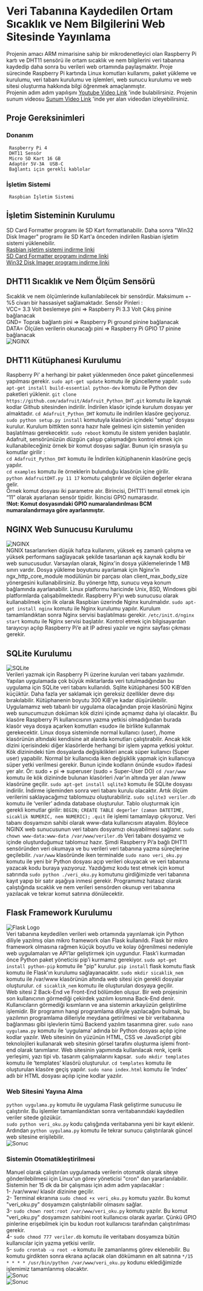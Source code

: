 # Veri Tabanına Kaydedilen Ortam Sıcaklık ve Nem Bilgilerini Web Sitesinde Yayınlama

Projenin amacı ARM mimarisine sahip bir mikrodenetleyici olan Raspberry Pi kartı ve DHT11 sensörü ile ortam sıcaklık ve nem bilgilerini veri tabanına kaydedip daha sonra bu verileri web ortamında paylaşmaktır. Proje sürecinde Raspberry Pi kartında Linux komutları kullanımı, paket yükleme ve kurulumu, veri tabanı kurulumu ve işlemleri, web sunucu kurulumu ve web sitesi oluşturma hakkında bilgi öğrenmek amaçlanmıştır. </br>
Projenin adım adım yapılışını [Youtube Video Link](https://www.youtube.com/watch?v=r5sigewGcic&feature=youtu.be) 'inde bulabilirsiniz.
Projenin sunum videosu 	[Sunum Video Link](https://drive.google.com/file/d/1rsY7nLWzuy_pqki4QvN_ZhUBQu4s97Nz/view) 'inde yer alan videodan izleyebilirsiniz.
## Proje Gereksinimleri
  ### Donanım
     Raspberry Pi 4
     DHT11 Sensör
     Micro SD Kart 16 GB
     Adaptör 5V-3A  USB-C
     Bağlantı için gerekli kablolar
  ### İşletim Sistemi
     Raspbian İşletim Sistemi
## İşletim Sisteminin Kurulumu
SD Card Formatter programı ile SD Kart formatlanabilir. Daha sonra "Win32 Disk Imager" programı ile SD Kart'a önceden indirilen Rasbian işletim sistemi yüklenebilir.</br>
[Rasbian işletim sistemi indirme linki](https://www.raspberrypi.org/downloads/raspbian/) </br>
[SD Card Formatter programı indirme linki](https://www.sdcard.org/downloads/formatter/) </br>
[Win32 Disk Imager programı indirme linki](https://sourceforge.net/projects/win32diskimager/) </br>
##  DHT11 Sıcaklık ve Nem Ölçüm Sensörü  
Sıcaklık ve nem ölçümlerinde kullanılabilecek bir sensördür. Maksimum +-%5 civarı bir hassasiyet sağlamaktadır.
Sensör Pinleri : </br>
    VCC= 3.3 Volt beslemeye pini => Raspberry Pi 3.3 Volt Çıkış pinine bağlanacak </br>
    GND= Toprak bağlantı pini => Raspberry Pi ground pinine bağlanacak </br>
    DATA= Ölçülen verilerin okunacağı pini => Raspberry Pi GPIO 17 pinine bağlanacak </br>
![NGINX](https://github.com/msensoy/GomSisProje/blob/master/Resimler/model.PNG)    
    
##  DHT11 Kütüphanesi Kurulumu
Raspberry Pi’ a herhangi bir paket yüklenmeden önce paket güncellenmesi yapılması gerekir.
`sudo apt-get update` komutu ile güncelleme yapılır.
`sudo apt-get install build-essential python-dev` komutu ile Python dev paketleri yüklenir.
`git clone https://github.com/adafruit/Adafruit_Python_DHT.git` komutu ile kaynak kodlar Github sitesinden indirilir. İndirilen klasör içinde kurulum dosyası yer almaktadır.
`cd Adafruit_Python_DHT` komutu ile indirilen klasöre geçiyoruz. 
`sudo python setup.py install` komutuyla klasörün içindeki "setup" dosyası kurulur. Kurulum bittikten sonra hazır hale gelmesi için sistemin yeniden başlatılması gerekecektir.
`sudo reboot`  komutu ile sistem yeniden başlatılır.
Adafruit, sensörünüzün düzgün çalışıp çalışmadığını kontrol etmek için kullanabileceğiniz örnek bir komut dosyası sağlar. Bunun için sırasıyla şu komutlar girilir : </br>
`cd Adafruit_Python_DHT` komutu ile İndirilen kütüphanenin klasörüne geçiş yapılır. </br> 
`cd examples` komutu ile örneklerin bulunduğu klasörün içine girilir. </br>
`python AdafruitDHT.py 11 17` komutu çalıştırılır ve ölçülen değerler ekrana gelir. </br>
Örnek komut dosyası iki parametre alır. Birincisi, DHT11'i temsil etmek için “11” olarak ayarlanan sensör tipidir. İkincisi GPIO numarasıdır. </br>
    **!Not: Komut dosyasındaki GPIO numaralandırılması BCM numaralandırmaya göre ayarlanmıştır.**
## NGINX Web Sunucusu Kurulumu
![NGINX](https://github.com/msensoy/GomSisProje/blob/master/Resimler/nginx.PNG) </br>
    NGNIX tasarlanırken düşük hafıza kullanımı, yüksek eş zamanlı çalışma ve yüksek performans sağlayacak şekilde tasarlanan açık kaynak kodlu bir web sunucusudur. 
    Varsayılan olarak, Nginx'in dosya yüklemelerinde 1 MB sınırı vardır. Dosya yükleme boyutunu ayarlamak için Nginx’in ngx_http_core_module modülünün bir parçası olan client_max_body_size yönergesini kullanabilirsiniz. Bu yönerge http, sunucu veya konum bağlamında ayarlanabilir.
    Linux platformu haricinde  Unix, BSD, Windows gibi platformlarda çalışabilmektedir.
    Raspberry Pi’yı web sunucusu olarak kullanabilmek için ilk olarak Raspbian üzerinde Nginx kurulmalıdır.
    `sudo apt-get install nginx` komutu ile Nginx kurulumu yapılır.
    Kurulum tamamlandıktan sonra Nginx servisi başlatılması gerekir.
    `/etc/init.d/nginx start` komutu ile Nginx servisi başlatılır.
    Kontrol etmek için bilgisayardan tarayıcıyı açılıp Raspberry Pi’e ait IP adresi yazılır ve nginx sayfası çıkması gerekir.
## SQLite Kurulumu    
![SQLite](https://github.com/msensoy/GomSisProje/blob/master/Resimler/sqlite.PNG) </br>
    Verileri yazmak için Raspberry Pi üzerine kurulan veri tabanı yazılımıdır. Yapılan uygulamada çok büyük miktarlarda veri tutulmadığından bu uygulama için SQLite veri tabanı kullanıldı. Sqlite kütüphanesi 500 KiB’den küçüktür. Daha fazla yer saklamak için gereksiz özellikler devre dışı bırakılabilir. Kütüphanenin boyutu 300 KiB’ye kadar düşürülebilir. 
    Uygulamamız web tabanlı bir uygulama olacağından proje klasörünü Nginx web sunucumuzun doküman kök dizini içinde açmamız daha iyi olacaktır.
    Bu klasöre Raspberry Pi kullanıcısının yazma yetkisi olmadığından burada klasör veya dosya açarken komutları «sudo» ile birlikte kullanmak gerekecektir.
    Linux dosya sisteminde normal kullanıcı (user), /home klasörünün altındaki kendisine ait alanda komutları çalıştırabilir. Ancak kök dizini içerisindeki diğer klasörlerde herhangi bir işlem yapma yetkisi yoktur.
    Kök dizinindeki tüm dosyalarda değişiklikleri ancak süper kullanıcı (Super user) yapabilir.
    Normal bir kullanıcıda iken değişiklik yapmak için kullanıcıya süper yetki verilmesi gerekir. Bunun içinde kodların önünde «sudo» ifadesi yer alır.
    Ör: sudo + pi => superuser  (sudo = Super-User DO)
    `cd /var/www` komutu ile kök dizininde bulunan klasörleri  /var’ın altında yer alan /www klasörüne geçilir.
    `sudo apt-get install sqlite3` komutu ile SQLite dosyası indirilir.
    İndirme işleminden sonra veri tabanı kurulu olacaktır. Artık ölçüm verilerini saklayacağımız tablomuzu oluşturabiliriz.
    `sudo sqlite3 veriler.db` komutu ile ‘veriler’ adında database oluşturulur.
    Tablo oluşturmak için gerekli komutlar girilir:
    `BEGIN;`
    `CREATE TABLE degerler (zaman DATETIME, sicaklik NUMERIC, nem NUMERIC);`
    `.quit` ile işlemi tamamlayıp çıkıyoruz.
    Veri tabanı dosyamızın sahibi olarak www-data kullanıcısını atayalım. Böylece NGINX web sunucusunun veri tabanı dosyamızı okuyabilmesi sağlanır.
    `sudo chown www-data:www-data /var/www/veriler.db`
    Veri tabanı dosyamız ve içinde oluşturduğumuz tablomuz hazır.
    Şimdi Raspberry Pi’a bağlı DHT11 sensöründen veri okumaya ve bu verileri veri tabanına yazma süreçlerine geçilebilir.
    `/var/www` klasöründe iken terminalde `sudo nano veri_oku.py` komutu ile yeni bir Python dosyası açıp verileri okuyacak ve veri tabanına yazacak kodu buraya yazıyoruz.
    Yazdığımız kodu test etmek için komut satırında
    `sudo python ./veri_oku.py` komutunu girdiğimizde veri tabanına kayıt yapıp bir satır aşağıya inmesi gerekir.
    Programımız hatasız olarak çalıştığında sıcaklık ve nem verileri sensörden okunup veri tabanına yazılacak ve tekrar komut satırına dönülecektir.
## Flask Framework Kurulumu
![Flask Logo](https://github.com/msensoy/GomSisProje/blob/master/Resimler/flask.PNG) </br>
    Veri tabanına keydedilen verileri web ortamında yayınlamak için Python diliyle yazılmış olan mikro framework olan Flask kullanıldı.     Flask bir mikro framework olmasına rağmen küçük boyutlu ve kolay öğrenilmesi nedeniyle web uygulamaları ve API’lar geliştirmek için uygundur. Flask’i kurmadan önce Python paket yöneticisi pip’i kurmamız gerekiyor.
    `sudo apt-get install python-pip` komutu ile "pip" kurulur.
    `pip install` flask komutu flask komutu ile Flask'ın kurulumu sağlayanacaktır.
    `sudo mkdir sicaklik_nem` komutu ile /var/www klasörünün altında web sitesi için gerekli dosyalar oluşturulur.
    `cd sicaklik_nem` komutu ile oluşturulan dosyaya geçilir. </br>
     Web sitesi 2 Back-End ve Front-End bölümden oluşur.
     Bir web projesinin son kullanıcının görmediği çekirdek yazılım kısmına Back-End denir.
     Kullanıcıların görmediği kısımların ve ana sistemin arkayüzün geliştirilme işlemidir. Bir programın hangi programlama diliyle  yazılacağını bulmak, bu yazılımın programlama dilleriyle meydana getirilmesi ve bir veritabanına bağlanması gibi işlevlerin tümü Backend yazılım tasarımına girer.
    `sudo nano uygulama.py` komutu ile ‘uygulama’ adında bir Python dosyası açılıp içine kodlar yazılır.
    Web sitesinin ön yüzünün HTML, CSS ve JavaScript gibi teknolojileri kullanarak web sitesinin görsel tarafını oluşturma işlemi front-end olarak tanımlanır. Web sitesinin yapımında kullanılacak renk, içerik yerleşimi, yazı tipi vb. tasarım çalışmalarını kapsar. 
    `sudo mkdir templates` komutu ile ‘templates’ klasörü oluşturulur.
    `cd templates` komutu ile oluşturulan klasöre geçiş yapılır.
    `sudo nano index.html` komutu ile ‘index’ adlı bir HTML dosyası açılıp içine kodlar yazılır.
 ### Web Sitesini Yayına Alma   
`python uygulama.py` komutu ile uygulama Flask geliştirme sunucusu ile çalıştırılır. Bu işlemler tamamlandıktan sonra veritabanındaki kaydedilen veriler sitede gözükür. </br>
`sudo python veri_oku.py` kodu çalışğında veritabanına yeni bir kayıt eklenir. Ardından `python uygulama.py` komutu ile tekrar sunucu çalıştırılarak güncel web sitesine erişilebilir.</br>
![Sonuc](https://github.com/msensoy/GomSisProje/blob/master/Resimler/sonuc.PNG) </br>
 ### Sistemin Otomatikleştirilmesi
Manuel olarak çalıştırılan uygulamada verilerin otomatik olarak siteye gönderilebilmesi için Linux'un görev yöneticisi "cron" dan yararlanılabilir. Sistemin her 15 dk da bir çalışması için adım adım yapılacaklar :</br>
	1- /var/www/ klasör dizinine geçilir. </br>
	2- Terminal ekranına `sudo chmod +x veri_oku.py` komutu yazılır. Bu komut "veri_oku.py" dosyamızın çalıştırılabilir olmasını sağlar.</br>
	3- `sudo chown root:root /var/www/veri_oku.py` komutu yazılır. Bu komut "veri_oku.py" dosyamızın sahibini root kullanıcısı olarak ayarlar. Çünkü GPIO pinlerine erişebilmek için bu kodun root kullanıcısı tarafından çalıştırılması gerekir.</br>
	4- `sudo chmod 777 veriler.db` komutu ile veritabanı dosyamıza bütün kullanıcılar için yazma yetkisi verilir.</br>
	5- `sudo crontab -u root -e` komutu ile zamanlanmış görev eklenebilir. Bu komutu girdikten sonra ekrana açılacak olan dökümanın en alt satırına `*/15 * * * * /usr/bin/python /var/www/veri_oku.py` kodunu eklediğimizde işlemimiz tamamlanmış olacaktır. </br>
![Sonuc](https://github.com/msensoy/GomSisProje/blob/master/Resimler/cron.PNG) </br>
![Sonuc](https://github.com/msensoy/GomSisProje/blob/master/Resimler/sonucOtomatiklestirme.PNG) </br>

















